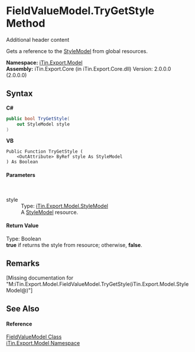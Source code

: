 # FieldValueModel.TryGetStyle Method 
Additional header content 

Gets a reference to the <a href="T_iTin_Export_Model_StyleModel">StyleModel</a> from global resources.

**Namespace:**&nbsp;<a href="N_iTin_Export_Model">iTin.Export.Model</a><br />**Assembly:**&nbsp;iTin.Export.Core (in iTin.Export.Core.dll) Version: 2.0.0.0 (2.0.0.0)

## Syntax

**C#**<br />
``` C#
public bool TryGetStyle(
	out StyleModel style
)
```

**VB**<br />
``` VB
Public Function TryGetStyle ( 
	<OutAttribute> ByRef style As StyleModel
) As Boolean
```


#### Parameters
&nbsp;<dl><dt>style</dt><dd>Type: <a href="T_iTin_Export_Model_StyleModel">iTin.Export.Model.StyleModel</a><br />A <a href="T_iTin_Export_Model_StyleModel">StyleModel</a> resource.</dd></dl>

#### Return Value
Type: Boolean<br /><strong>true</strong> if returns the style from resource; otherwise, <strong>false</strong>.

## Remarks
\[Missing <remarks> documentation for "M:iTin.Export.Model.FieldValueModel.TryGetStyle(iTin.Export.Model.StyleModel@)"\]

## See Also


#### Reference
<a href="T_iTin_Export_Model_FieldValueModel">FieldValueModel Class</a><br /><a href="N_iTin_Export_Model">iTin.Export.Model Namespace</a><br />